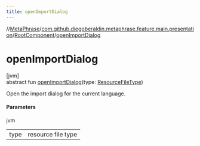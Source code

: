 ```yaml
---
title: openImportDialog
---
```

//[MetaPhrase](../../../index.html)/[com.github.diegoberaldin.metaphrase.feature.main.presentation](../index.html)/[RootComponent](index.html)/[openImportDialog](open-import-dialog.html)



# openImportDialog



[jvm]\
abstract fun [openImportDialog](open-import-dialog.html)(type: [ResourceFileType](../../com.github.diegoberaldin.metaphrase.domain.project.data/-resource-file-type/index.html))



Open the import dialog for the current language.



#### Parameters


jvm

| | |
|---|---|
| type | resource file type |




